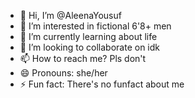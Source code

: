 - 👋 Hi, I’m @AleenaYousuf
- 👀 I’m interested in fictional 6'8+ men
- 🌱 I’m currently learning about life
- 💞️ I’m looking to collaborate on idk
- 📫 How to reach me? Pls don't
- 😄 Pronouns: she/her
- ⚡ Fun fact: There's no funfact about me

<!---
AleenaYousuf/AleenaYousuf is a ✨ special ✨ repository because its `README.md` (this file) appears on your GitHub profile.
You can click the Preview link to take a look at your changes.
--->
